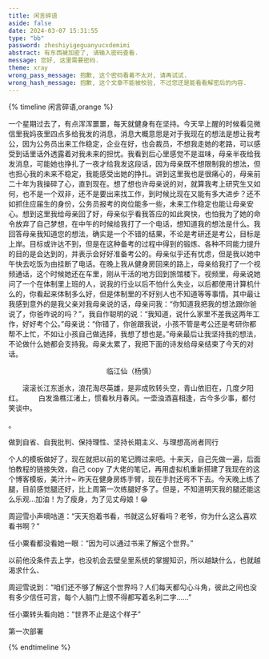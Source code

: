 ```yaml
---
title: 闲言碎语
aside: false
date: 2024-03-07 15:31:55
type: "bb"
password: zheshiyigeguanyucxdemimi
abstract: 有东西被加密了, 请输入密码查看.
message: 您好, 这里需要密码.
theme: xray
wrong_pass_message: 抱歉, 这个密码看着不太对, 请再试试.
wrong_hash_message: 抱歉, 这个文章不能被校验, 不过您还是能看看解密后的内容.
---
```

{% timeline 闲言碎语,orange %}

<!-- timeline 2024-03-22 22:40:52 -->

一个星期过去了，有点浑浑噩噩，每天就健身有在坚持。今天早上醒的时候看见微信里我妈夜里四点多给我发的消息，消息大概意思是对于我现在的想法是想让我考公，因为公务员出来工作稳定，企业在好，也会裁员，不想我走她的老路，可以感受到话里话外透露着对我未来的担忧。我看到后心里感觉不是滋味，母亲半夜给我发消息，可能她也挣扎了一夜才给我发这段话，因为母亲既不想限制我的想法，但也担心我的未来不稳定，我能感受出她的挣扎。讲到这里我也是很痛心的，母亲前二十年为我操碎了心，直到现在。想了想也许母亲说的对，就算我考上研究生又如何，也不是一个双非，还不是要出来找工作，到时候比现在又能有多大进步？还不如抓住应届生的身份，公务员报考的岗位能多一些，未来工作稳定也能让母亲安心。想到这里我给母亲回了好，母亲似乎看我答应的如此爽快，也怕我为了她的命令放弃了自己梦想，在中午的时候给我打了一个电话，想知道我的想法是什么。我回答母亲我知道您的想法，确实是一个不错的结果，不论是考研还是考公，目标是上岸。目标或许达不到，但是在这种备考的过程中得到的锻炼、各种不同能力提升的目的是会达到的，并表示会好好准备考公的。母亲似乎还有忧虑，但是我以她中午快去吃饭为由挂断了电话。在晚上我从健身房回来的路上，母亲给我打了一个视频通话，这个时候她还在车里，刚从干活的地方回到旅馆楼下。视频里，母亲说她问了一个在体制里上班的人，说我的行业以后不怕什么失业，以后都使用计算机什么的，你看起来体制多么好，但是体制里的不好别人也不知道等等事情。其中最让我感到意外的是我父亲对我母亲说的话，母亲问我：“你知道我把我的想法跟你爸说了，你爸咋说的吗？”，我自作聪明的说：“我知道，说什么家里不差我这两年工作，好好考个公。”母亲说：“你错了，你爸跟我说，小孩不管是考公还是考研你都帮不上忙，不如让小孩自己做选择，我想了想也是。”母亲最后让我坚持我的想法，不论做什么她都会支持我。母亲太累了，我把下面的诗发给母亲结束了今天的对话。

　　　　　　　　　　　　　　临江仙（杨慎）

　　滚滚长江东逝水，浪花淘尽英雄，是非成败转头空，青山依旧在，几度夕阳红。
　　白发渔樵江渚上，惯看秋月春风。一壶浊酒喜相逢，古今多少事，都付笑谈中。

<!-- endtimeline -->。

<!-- timeline 2024-03-17 18:16:08 -->
做到自省、自我批判、保持理性、坚持长期主义、与理想高尚者同行
<!-- endtimeline -->

<!-- timeline 2024-03-12 21:12:13 -->
个人的模板做好了，现在就把以前的笔记腾过来吧。十来天，自己先做一遍，后面怕教程的链接失效，自己 copy 了大佬的笔记，再用虚拟机重新搭建了我现在的这个博客模板，美汁汁~
昨天在健身房练手臂，现在手肘还弯不下去。今天晚上练了腿，目前感觉腿还好，比上周第一次练腿好多了。但是，不知道明天我的腿还能这么乐观...加油！为了瘦身，为了见丈母娘！😁
<!-- endtimeline -->

<!-- timeline 2024-03-07 12:32:36 -->
周迎雪小声嘀咕道：“天天抱着书看，书就这么好看吗？老爷，你为什么这么喜欢看书啊？”

任小粟看都没看她一眼：“因为可以通过书来了解这个世界。”

以前他没条件去上学，也没机会去壁垒里系统的掌握知识，所以越缺什么，也就越渴求什么、

周迎雪说到：“咱们还不够了解这个世界吗？人们每天都勾心斗角，彼此之间也没有多少信任可言，每个人脑门上恨不得都写着名利二字......”

任小粟转头看向她：“世界不止是这个样子”

<!-- endtimeline -->



<!-- timeline 2024-02-28 13:48:41 -->
第一次部署
<!-- endtimeline -->


{% endtimeline %}
